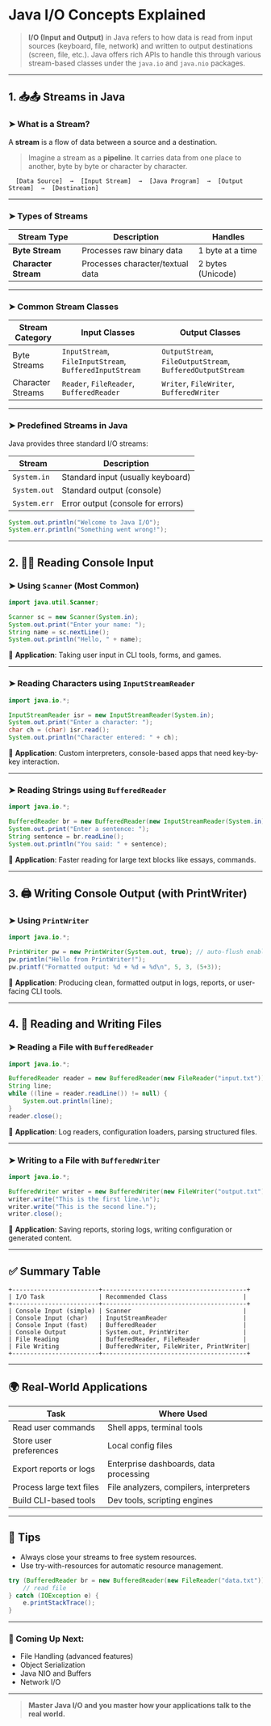 # Java I/O Concepts Explained

> **I/O (Input and Output)** in Java refers to how data is read from input sources (keyboard, file, network) and written to output destinations (screen, file, etc.). Java offers rich APIs to handle this through various stream-based classes under the `java.io` and `java.nio` packages.

---

## 1. 📥📤 Streams in Java

### ➤ What is a Stream?
A **stream** is a flow of data between a source and a destination.

> Imagine a stream as a **pipeline**. It carries data from one place to another, byte by byte or character by character.

```
  [Data Source]  →  [Input Stream]  →  [Java Program]  →  [Output Stream]  →  [Destination]
```

---

### ➤ Types of Streams

| Stream Type       | Description                        | Handles         |
|------------------|------------------------------------|-----------------|
| **Byte Stream**   | Processes raw binary data          | 1 byte at a time|
| **Character Stream** | Processes character/textual data | 2 bytes (Unicode) |

---

### ➤ Common Stream Classes

| Stream Category     | Input Classes                        | Output Classes                       |
|---------------------|--------------------------------------|--------------------------------------|
| Byte Streams        | `InputStream`, `FileInputStream`, `BufferedInputStream` | `OutputStream`, `FileOutputStream`, `BufferedOutputStream` |
| Character Streams   | `Reader`, `FileReader`, `BufferedReader` | `Writer`, `FileWriter`, `BufferedWriter` |

---

### ➤ Predefined Streams in Java

Java provides three standard I/O streams:

| Stream             | Description                          |
|--------------------|--------------------------------------|
| `System.in`        | Standard input (usually keyboard)    |
| `System.out`       | Standard output (console)            |
| `System.err`       | Error output (console for errors)    |

```java
System.out.println("Welcome to Java I/O");
System.err.println("Something went wrong!");
```

---

## 2. 🧑‍💻 Reading Console Input

### ➤ Using `Scanner` (Most Common)
```java
import java.util.Scanner;

Scanner sc = new Scanner(System.in);
System.out.print("Enter your name: ");
String name = sc.nextLine();
System.out.println("Hello, " + name);
```

🔧 **Application**: Taking user input in CLI tools, forms, and games.

---

### ➤ Reading Characters using `InputStreamReader`
```java
import java.io.*;

InputStreamReader isr = new InputStreamReader(System.in);
System.out.print("Enter a character: ");
char ch = (char) isr.read();
System.out.println("Character entered: " + ch);
```

🔧 **Application**: Custom interpreters, console-based apps that need key-by-key interaction.

---

### ➤ Reading Strings using `BufferedReader`
```java
import java.io.*;

BufferedReader br = new BufferedReader(new InputStreamReader(System.in));
System.out.print("Enter a sentence: ");
String sentence = br.readLine();
System.out.println("You said: " + sentence);
```

🔧 **Application**: Faster reading for large text blocks like essays, commands.

---

## 3. 🖨️ Writing Console Output (with PrintWriter)

### ➤ Using `PrintWriter`
```java
import java.io.*;

PrintWriter pw = new PrintWriter(System.out, true); // auto-flush enabled
pw.println("Hello from PrintWriter!");
pw.printf("Formatted output: %d + %d = %d\n", 5, 3, (5+3));
```

🔧 **Application**: Producing clean, formatted output in logs, reports, or user-facing CLI tools.

---

## 4. 📁 Reading and Writing Files

### ➤ Reading a File with `BufferedReader`
```java
import java.io.*;

BufferedReader reader = new BufferedReader(new FileReader("input.txt"));
String line;
while ((line = reader.readLine()) != null) {
    System.out.println(line);
}
reader.close();
```

🔧 **Application**: Log readers, configuration loaders, parsing structured files.

---

### ➤ Writing to a File with `BufferedWriter`
```java
import java.io.*;

BufferedWriter writer = new BufferedWriter(new FileWriter("output.txt"));
writer.write("This is the first line.\n");
writer.write("This is the second line.");
writer.close();
```

🔧 **Application**: Saving reports, storing logs, writing configuration or generated content.

---

## ✅ Summary Table

```plaintext
+------------------------+----------------------------------------+
| I/O Task               | Recommended Class                     |
+------------------------+----------------------------------------+
| Console Input (simple) | Scanner                               |
| Console Input (char)   | InputStreamReader                     |
| Console Input (fast)   | BufferedReader                        |
| Console Output         | System.out, PrintWriter               |
| File Reading           | BufferedReader, FileReader            |
| File Writing           | BufferedWriter, FileWriter, PrintWriter|
+------------------------+----------------------------------------+
```

---

## 🌍 Real-World Applications

| Task                             | Where Used                                   |
|----------------------------------|----------------------------------------------|
| Read user commands               | Shell apps, terminal tools                   |
| Store user preferences           | Local config files                           |
| Export reports or logs           | Enterprise dashboards, data processing       |
| Process large text files         | File analyzers, compilers, interpreters      |
| Build CLI-based tools            | Dev tools, scripting engines                 |

---

## 🎯 Tips
- Always close your streams to free system resources.
- Use try-with-resources for automatic resource management.
```java
try (BufferedReader br = new BufferedReader(new FileReader("data.txt"))) {
    // read file
} catch (IOException e) {
    e.printStackTrace();
}
```

---

### 📌 Coming Up Next:
- File Handling (advanced features)
- Object Serialization
- Java NIO and Buffers
- Network I/O

---

> **Master Java I/O and you master how your applications talk to the real world.**


